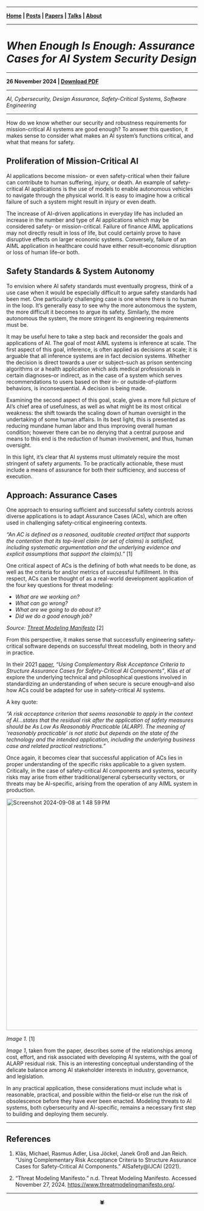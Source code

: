 -------

**[Home](https://anglesofattack.io/) \| [Posts](https://anglesofattack.io/posts.html) \| [Papers](https://anglesofattack.io/papers.html) \| [Talks](https://anglesofattack.io/talks.html) \| [About](https://anglesofattack.io/about.html)**

-------

# *When Enough Is Enough: Assurance Cases for AI System Security Design*

-------

**26 November 2024 \| [Download PDF](https://disesdi.github.io/posts/28112024-0.pdf)**

-------

*AI, Cybersecurity, Design Assurance, Safety-Critical Systems, Software Engineering*

-------

How do we know whether our security and robustness requirements for mission-critical AI systems are good enough? To answer this question, it makes sense to consider what makes an AI system’s functions critical, and what that means for safety. 

## Proliferation of Mission-Critical AI
  
AI applications become mission- or even safety-critical when their failure can contribute to human suffering, injury, or death. An example of safety-critical AI applications is the use of models to enable autonomous vehicles to navigate through the physical world. It is easy to imagine how a critical failure of such a system might result in injury or even death. 

The increase of AI-driven applications in everyday life has included an increase in the number and type of AI applications which may be considered safety- or mission-critical. Failure of finance AIML applications may not directly result in loss of life, but could certainly prove to have disruptive effects on larger economic systems. Conversely, failure of an AIML application in healthcare could have either result–economic disruption or loss of human life–or both.

## Safety Standards & System Autonomy

To envision where AI safety standards must eventually progress, think of a use case when it would be especially difficult to argue safety standards had been met. One particularly challenging case is one where there is no human in the loop. It’s generally easy to see why the more autonomous the system, the more difficult it becomes to argue its safety. Similarly, the more autonomous the system, the more stringent its engineering requirements must be.

It may be useful here to take a step back and reconsider the goals and applications of AI. The goal of most AIML systems is inference at scale. The first aspect of this goal, inference, is often applied as decisions at scale; it is arguable that all inference systems are in fact decision systems. Whether the decision is direct towards a user or subject–such as prison sentencing algorithms or a health application which aids medical professionals in certain diagnoses–or indirect, as in the case of a system which serves recommendations to users based on their in- or outside-of-platform behaviors, is inconsequential. A decision is being made.

Examining the second aspect of this goal, scale, gives a more full picture of AI’s chief area of usefulness, as well as what might be its most critical weakness: the shift towards the scaling down of human oversight in the undertaking of some human affairs. In its best light, this is presented as reducing mundane human labor and thus improving overall human condition; however there can be no denying that a central purpose and means to this end is the reduction of human involvement, and thus, human oversight.

In this light, it’s clear that AI systems must ultimately require the most stringent of safety arguments. To be practically actionable, these must include a means of assurance for both their sufficiency, and success of execution. 

## Approach: Assurance Cases

One approach to ensuring sufficient and successful safety controls across diverse applications is to adapt Assurance Cases (ACs), which are often used in challenging safety-critical engineering contexts. 

*“An AC is defined as a reasoned, auditable created artifact that supports the contention that its top-level claim (or set of claims) is satisfied, including systematic argumentation and the underlying evidence and explicit assumptions that support the claim(s).”* [1]

One critical aspect of ACs is the defining of both what needs to be done, as well as the criteria for and/or metrics of successful fulfillment. In this respect, ACs can be thought of as a real-world development application of the four key questions for threat modeling:

* *What are we working on?*
* *What can go wrong?*
* *What are we going to do about it?*
* *Did we do a good enough job?*
  
*Source: [Threat Modeling Manifesto](https://www.threatmodelingmanifesto.org/)* [2]

From this perspective, it makes sense that successfully engineering safety-critical software depends on successful threat modeling, both in theory and in practice.

In their 2021 [paper](https://ceur-ws.org/Vol-2916/paper_9.pdf), *“Using Complementary Risk Acceptance Criteria to Structure Assurance Cases for Safety-Critical AI Components”*, Kläs *et al* explore the underlying technical and philosophical questions involved in standardizing an understanding of when secure is secure enough–and also how ACs could be adapted for use in safety-critical AI systems.

A key quote: 

*“A risk acceptance criterion that seems reasonable to apply in the context of AI…states that the residual risk after the application of safety measures should be As Low As Reasonably Practicable (ALARP). The meaning of ‘reasonably practicable’ is not static but depends on the state of the technology and the intended application, including the underlying business case and related practical restrictions.”*


Once again, it becomes clear that successful application of ACs lies in proper understanding of the specific risks applicable to a given system. Critically, in the case of safety-critical AI components and systems, security risks may arise from either traditional/general cybersecurity vectors, or threats may be AI-specific, arising from the operation of any AIML system in production. 


<img width="610" alt="Screenshot 2024-09-08 at 1 48 59 PM" src="https://github.com/user-attachments/assets/f34be7f7-c406-4a61-800c-7ea8f6ea4896">

*Image 1.* [1]

*Image 1*, taken from the paper, describes some of the relationships among cost, effort, and risk associated with developing AI systems, with the goal of ALARP residual risk. This is an interesting conceptual understanding of the delicate balance among AI stakeholder interests in industry, governance, and legislation.

In any practical application, these considerations must include what is reasonable, practical, and possible within the field–or else run the risk of obsolescence before they have ever been enacted. Modeling threats to AI systems, both cybersecurity and AI-specific, remains a necessary first step to building and deploying them securely.

-------

## References

1. Kläs, Michael, Rasmus Adler, Lisa Jöckel, Janek Groß and Jan Reich. “Using Complementary Risk Acceptance Criteria to Structure Assurance Cases for Safety-Critical AI Components.” AISafety@IJCAI (2021).

2. “Threat Modeling Manifesto.” n.d. Threat Modeling Manifesto. Accessed November 27, 2024. https://www.threatmodelingmanifesto.org/.

-------

<div align="center">🕷</div>
